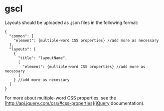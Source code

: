 # gscl
Layouts should be uploaded as .json files in the following format:
```
{
  "common": [
    "element": {multiple-word CSS properties} //add more as necessary
  ],
  "layouts": [
    {
      "title": "layoutName",
      [
        "element": {multiple-word CSS properties} //add more as necessary
      ]
    } //add more as necessary
  ]
}
```
For more about multiple-word CSS properties, see the [http://api.jquery.com/css/#css-properties](jQuery documentation).
